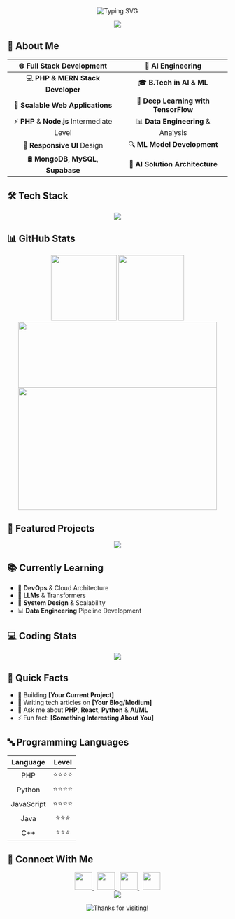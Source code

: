 <div align="center">
  <img src="https://readme-typing-svg.herokuapp.com?font=Montserrat&weight=600&size=35&pause=500&color=36BCF7FF&center=true&vCenter=true&random=false&width=500&height=70&lines=Hey+There!+%F0%9F%91%8B;I'm+Jayanthan+Senthilkumar;Fullstack+Developer;AI+%26+ML+Engineer" alt="Typing SVG" />
  
  [![](https://komarev.com/ghpvc/?username=jayanthansenthilkumar&color=36BCF7&style=for-the-badge&label=Profile+Views)](https://github.com/jayanthansenthilkumar)
</div>

## 💫 About Me

<div align="center">

| 🌐 Full Stack Development | 🤖 AI Engineering |
|:------------------------:|:-----------------:|
| 💻 **PHP & MERN Stack Developer** | 🎓 **B.Tech in AI & ML** |
| 🔧 **Scalable Web Applications** | 🧠 **Deep Learning with TensorFlow** |
| ⚡ **PHP** & **Node.js** Intermediate Level | 📊 **Data Engineering** & Analysis |
| 📱 **Responsive UI** Design | 🔍 **ML Model Development** |
| 🛢️ **MongoDB**, **MySQL**, **Supabase** | 🚀 **AI Solution Architecture** |

</div>

## 🛠️ Tech Stack

<div align="center">
  <img src="https://skillicons.dev/icons?i=html,css,javascript,php,python,tensorflow,flask,react,mongodb,mysql,docker&theme=light" />
</div>

## 📊 GitHub Stats

<div align="center">
  <img height="150" src="https://github-readme-stats.vercel.app/api?username=jayanthansenthilkumar&show_icons=true&bg_color=ffffff&title_color=006AFF&text_color=000000&icon_color=36BCF7&border_color=36BCF7&ring_color=36BCF7&include_all_commits=true&count_private=true" />
  <img height="150" src="https://github-readme-streak-stats.herokuapp.com?user=jayanthansenthilkumar&background=ffffff&border=36BCF7&stroke=36BCF7&ring=36BCF7&fire=FF6B00&currStreakNum=000000&currStreakLabel=006AFF&dates=666666" />
</div>

<div align="center">
  <img height="150" width="95%" src="https://github-profile-trophy.vercel.app/?username=jayanthansenthilkumar&theme=flat&column=8&margin-w=5&margin-h=5&no-bg=true&no-frame=false&rank=SECRET,SSS,SS,S,AAA,AA,A,B,C" />
</div>

<div align="center">
  <img height="280" width="95%" src="https://github-readme-activity-graph.vercel.app/graph?username=jayanthansenthilkumar&custom_title=Contribution%20Graph&bg_color=ffffff&color=000000&line=36BCF7&point=006AFF&area=true&area_color=36BCF7&hide_border=false&border_color=36BCF7" />
</div>

## 🚀 Featured Projects

<div align="center">
  <a href="https://github.com/jayanthansenthilkumar/project1">
    <img src="https://github-readme-stats.vercel.app/api/pin/?username=jayanthansenthilkumar&repo=project1&theme=light&border_color=36BCF7" />
  </a>
  <a href="https://github.com/jayanthansenthilkumar/DisciplineCommittee">
  </a>
</div>

## 📚 Currently Learning

- 🔧 **DevOps** & Cloud Architecture
- 🤖 **LLMs** & Transformers
- 🎯 **System Design** & Scalability
- 📊 **Data Engineering** Pipeline Development

## 💻 Coding Stats

<div align="center">
  <img src="https://github-readme-stats.vercel.app/api/top-langs/?username=jayanthansenthilkumar&layout=compact&theme=light&border_color=36BCF7" />
</div>

## 🎯 Quick Facts

- 🌱 Building **[Your Current Project]**
- 📝 Writing tech articles on **[Your Blog/Medium]**
- 💬 Ask me about **PHP**, **React**, **Python** & **AI/ML**
- ⚡ Fun fact: **[Something Interesting About You]**

## 🔤 Programming Languages

<div align="center">

| Language | Level |
|:--------:|:-----:|
| PHP | ⭐⭐⭐⭐ |
| Python | ⭐⭐⭐⭐ |
| JavaScript | ⭐⭐⭐⭐ |
| Java | ⭐⭐⭐ |
| C++ | ⭐⭐⭐ |

</div>

## 🤝 Connect With Me

<div align="center">
  <a href="https://www.linkedin.com/in/jayanthan18" target="_blank">
    <img src="https://img.icons8.com/fluent/48/000000/linkedin.png" width="40" height="40" />
  </a>
  &nbsp;
  <a href="mailto:jayanthansenthilkumar18@gmail.com">
    <img src="https://img.icons8.com/fluent/48/000000/gmail.png" width="40" height="40" />
  </a>
  &nbsp;
  <a href="https://ceo.prisoltech.com" target="_blank">
    <img src="https://img.icons8.com/fluent/48/000000/domain.png" width="40" height="40" />
  </a>
  &nbsp;
  <a href="https://instagram.com/jayanthansenthilkumar" target="_blank">
    <img src="https://img.icons8.com/fluent/48/000000/instagram-new.png" width="40" height="40" />
  </a>
</div>

<div align="center">
  <img src="https://capsule-render.vercel.app/api?type=waving&color=gradient&height=100&section=footer"/>
</div>

<p align="center">
  <img src="https://img.shields.io/badge/Thanks%20for%20visiting-Star%20if%20useful-brightgreen.svg" alt="Thanks for visiting!" />
</p>


